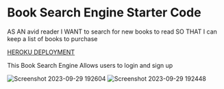 # Book Search Engine Starter Code
AS AN avid reader
I WANT to search for new books to read
SO THAT I can keep a list of books to purchase

[HEROKU DEPLOYMENT](https://warm-island-51487-710dfd33495b.herokuapp.com/)


This Book Search Engine Allows users to login and sign up

![Screenshot 2023-09-29 192604](https://github.com/mayaj0yce/search21/assets/129634010/b9cbb3ee-ca8f-40c9-b64b-c7e9dedf8799)
![Screenshot 2023-09-29 192448](https://github.com/mayaj0yce/search21/assets/129634010/a0edc56c-79cf-4ef3-8de6-f09bc3ee0906)
